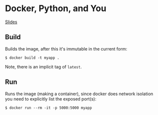 # Docker, Python, and You

[Slides](https://docs.google.com/presentation/d/1CjxHH3fhiEdyaa5ZIrAf-GIxHhXsSV3E8jbhvNJ3HHs/edit?usp=sharing)

## Build

Builds the image, after this it's immutable in the current form:

    $ docker build -t myapp .

Note, there is an implicit tag of `latest`.

## Run

Runs the image (making a container), since docker does network isolation you
need to explicitly list the exposed port(s):

    $ docker run --rm -it -p 5000:5000 myapp


